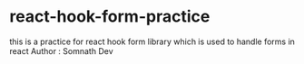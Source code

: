 # react-hook-form-practice
this is a practice for react hook form library which is used to handle forms in react
Author : Somnath Dev
